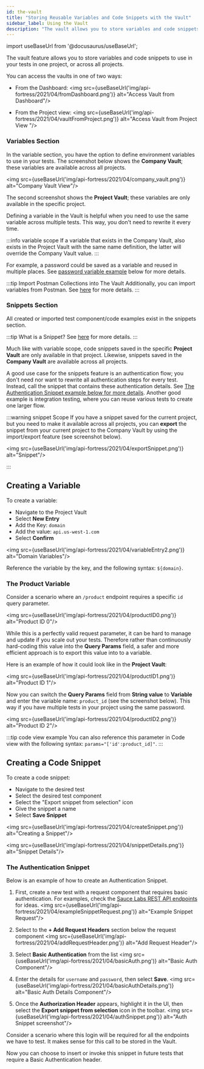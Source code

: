 ```yaml
---
id: the-vault
title: "Storing Reusable Variables and Code Snippets with the Vault"
sidebar_label: Using the Vault
description: "The vault allows you to store variables and code snippets that can be used across an entire project."
---
```


import useBaseUrl from '@docusaurus/useBaseUrl';

The vault feature allows you to store variables and code snippets to use in your tests in one project, or across all projects.

<!--[Explanation Video](https://www.youtube.com/watch?v=cBNMi30Fj9Q)-->

You can access the vaults in one of two ways:

* From the Dashboard:
   <img src={useBaseUrl('img/api-fortress/2021/04/fromDashboard.png')} alt="Access Vault from Dashboard"/>

* From the Project view:
   <img src={useBaseUrl('img/api-fortress/2021/04/vaultFromProject.png')} alt="Access Vault from Project View "/>

### Variables Section

In the variable section, you have the option to define environment variables to use in your tests. The screenshot below shows the **Company Vault**; these variables are available across all projects.

<img src={useBaseUrl('img/api-fortress/2021/04/company_vault.png')} alt="Company Vault View"/>

The second screenshot shows the **Project Vault**; these variables are only available in the specific project.

Defining a variable in the Vault is helpful when you need to use the same variable across multiple tests. This way, you don't need to rewrite it every time.

:::info variable scope
If a variable that exists in the Company Vault, also exists in the Project Vault with the same name definition, the latter will override the Company Vault value.
:::

For example, a password could be saved as a variable and reused in multiple places. See [password variable example](#the-password-variable) below for more details.

:::tip Import Postman Collections into The Vault
Additionally, you can import variables from Postman. See [here](/api-testing/mark3/quick-start/importing-postman-collections/) for more details.
:::

### Snippets Section

All created or imported test component/code examples exist in the snippets section.

:::tip What is a Snippet?
See [here](/api-testing/mark2/reference/composer-snippets) for more details.
:::

Much like with variable scope, code snippets saved in the specific **Project Vault** are only available in that project. Likewise, snippets saved in the **Company Vault** are available across all projects.

A good use case for the snippets feature is an authentication flow; you don't need nor want to rewrite all authentication steps for every test. Instead, call the snippet that contains these authentication details. See [The Authentication Snippet example below for more details](#the-authentication-snippet). Another good example is integration testing, where you can reuse various tests to create one larger flow.

:::warning snippet Scope
If you have a snippet saved for the current project, but you need to make it available across all projects, you can **export** the snippet from your current project to the Company Vault by using the import/export feature (see screenshot below).

<img src={useBaseUrl('img/api-fortress/2021/04/exportSnippet.png')} alt="Snippet"/>

:::

## Creating a Variable

To create a variable:

* Navigate to the Project Vault
* Select **New Entry**
* Add the Key: `domain`
* Add the value: `api.us-west-1.com`
* Select **Confirm**

<img src={useBaseUrl('img/api-fortress/2021/04/variableEntry2.png')} alt="Domain Variables"/>

Reference the variable by the key, and the following syntax: `${domain}`.

### The Product Variable

Consider a scenario where an `/product` endpoint requires a specific `id` query parameter.

<img src={useBaseUrl('img/api-fortress/2021/04/productID0.png')} alt="Product ID 0"/>

While this is a perfectly valid request parameter, it can be hard to manage and update if you scale out your tests. Therefore rather than continuously hard-coding this value into the **Query Params** field, a safer and more efficient approach is to export this value into to a variable.

Here is an example of how it could look like in the **Project Vault**:

<img src={useBaseUrl('img/api-fortress/2021/04/productID1.png')} alt="Product ID 1"/>

Now you can switch the **Query Params** field from **String value** to **Variable** and enter the variable name: `product_id` (see the screenshot below). This way if you have multiple tests in your project using the same password.

<img src={useBaseUrl('img/api-fortress/2021/04/productID2.png')} alt="Product ID 2"/>

:::tip code view example
You can also reference this parameter in Code view with the following syntax: `params="['id':product_id]"`.
:::

## Creating a Code Snippet

To create a code snippet:

* Navigate to the desired test
* Select the desired test component
* Select the "Export snippet from selection" icon
* Give the snippet a name
* Select **Save Snippet**

<img src={useBaseUrl('img/api-fortress/2021/04/createSnippet.png')} alt="Creating a Snippet"/>

<img src={useBaseUrl('img/api-fortress/2021/04/snippetDetails.png')} alt="Snippet Details"/>

### The Authentication Snippet

Below is an example of how to create an Authentication Snippet.

1. First, create a new test with a request component that requires basic authentication. For examples, check the [Sauce Labs REST API endpoints](/dev/api/) for ideas.
   <img src={useBaseUrl('img/api-fortress/2021/04/exampleSnippetRequest.png')} alt="Example Snippet Request"/>

1. Select to the **+ Add Request Headers** section below the request component
   <img src={useBaseUrl('img/api-fortress/2021/04/addRequestHeader.png')} alt="Add Request Header"/>

1. Select **Basic Authentication** from the list
   <img src={useBaseUrl('img/api-fortress/2021/04/basicAuth.png')} alt="Basic Auth Component"/>

1. Enter the details for `username` and `password`, then select **Save**.
   <img src={useBaseUrl('img/api-fortress/2021/04/basicAuthDetails.png')} alt="Basic Auth Details Component"/>

1. Once the **Authorization Header** appears, highlight it in the UI, then select the **Export snippet from selection** icon in the toolbar.
   <img src={useBaseUrl('img/api-fortress/2021/04/authSnippet.png')} alt="Auth Snippet screenshot"/>

Consider a scenario where this login will be required for all the endpoints we have to test. It makes sense for this call to be stored in the Vault.

Now you can choose to insert or invoke this snippet in future tests that require a Basic Authentication header.
